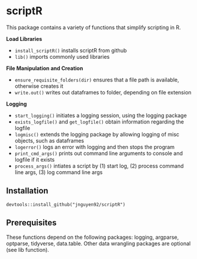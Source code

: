 # scriptR

This package contains a variety of functions that simplify scripting in R. 

**Load Libraries**

* `install_scriptR()` installs scriptR from github
* `lib()` imports commonly used libraries

**File Manipulation and Creation**

* `ensure_requisite_folders(dir)` ensures that a file path is available, otherwise creates it
* `write.out()` writes out dataframes to folder, depending on file extension

**Logging**

* `start_logging()` initiates a logging session, using the logging package
* `exists_logfile()` and `get_logfile()` obtain information regarding the logfile
* `logmisc()` extends the logging package by allowing logging of misc objects, such as dataframes
* `logerror()` logs an error with logging and then stops the program
* `print_cmd_args()` prints out command line arguments to console and logfile if it exists
* `process_args()` intiates a script by (1) start log, (2) process command line args, (3) log command line args

## Installation
`devtools::install_github("jnguyen92/scriptR")`

## Prerequisites
These functions depend on the following packages: logging, argparse, optparse, tidyverse, data.table. Other data wrangling packages are optional (see lib function).
